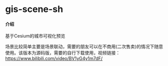 # gis-scene-sh

#### 介绍

基于Cesium的城市可视化预览

场景比较简单主要是场景联动，需要的朋友可以在不商用(二次售卖)的情况下随意使用。该版本为源码版，需要的自行下载使用，视频链接：https://www.bilibili.com/video/BV1yG4y1m7dF/
